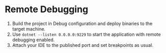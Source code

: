 # Remote Debugging

1. Build the project in Debug configuration and deploy binaries to the target machine.
2. Use `dotnet --listen 0.0.0.0:9229` to start the application with remote debugging enabled.
3. Attach your IDE to the published port and set breakpoints as usual.
